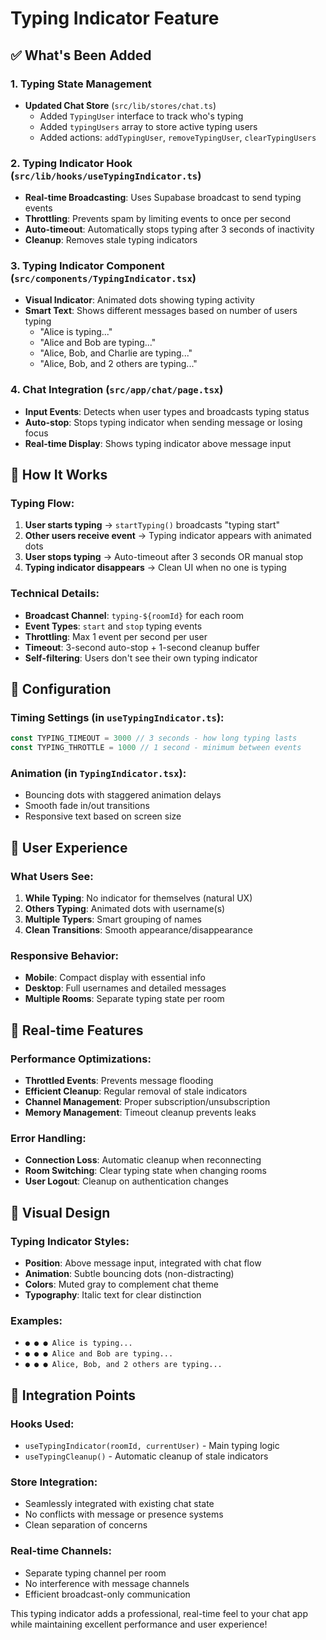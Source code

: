 # Typing Indicator Feature

## ✅ What's Been Added

### 1. **Typing State Management**
- **Updated Chat Store** (`src/lib/stores/chat.ts`)
  - Added `TypingUser` interface to track who's typing
  - Added `typingUsers` array to store active typing users
  - Added actions: `addTypingUser`, `removeTypingUser`, `clearTypingUsers`

### 2. **Typing Indicator Hook** (`src/lib/hooks/useTypingIndicator.ts`)
- **Real-time Broadcasting**: Uses Supabase broadcast to send typing events
- **Throttling**: Prevents spam by limiting events to once per second
- **Auto-timeout**: Automatically stops typing after 3 seconds of inactivity
- **Cleanup**: Removes stale typing indicators

### 3. **Typing Indicator Component** (`src/components/TypingIndicator.tsx`)
- **Visual Indicator**: Animated dots showing typing activity
- **Smart Text**: Shows different messages based on number of users typing
  - "Alice is typing..."
  - "Alice and Bob are typing..."
  - "Alice, Bob, and Charlie are typing..."
  - "Alice, Bob, and 2 others are typing..."

### 4. **Chat Integration** (`src/app/chat/page.tsx`)
- **Input Events**: Detects when user types and broadcasts typing status
- **Auto-stop**: Stops typing indicator when sending message or losing focus
- **Real-time Display**: Shows typing indicator above message input

## 🎯 How It Works

### **Typing Flow:**
1. **User starts typing** → `startTyping()` broadcasts "typing start"
2. **Other users receive event** → Typing indicator appears with animated dots
3. **User stops typing** → Auto-timeout after 3 seconds OR manual stop
4. **Typing indicator disappears** → Clean UI when no one is typing

### **Technical Details:**
- **Broadcast Channel**: `typing-${roomId}` for each room
- **Event Types**: `start` and `stop` typing events
- **Throttling**: Max 1 event per second per user
- **Timeout**: 3-second auto-stop + 1-second cleanup buffer
- **Self-filtering**: Users don't see their own typing indicator

## 🔧 Configuration

### **Timing Settings** (in `useTypingIndicator.ts`):
```typescript
const TYPING_TIMEOUT = 3000 // 3 seconds - how long typing lasts
const TYPING_THROTTLE = 1000 // 1 second - minimum between events
```

### **Animation** (in `TypingIndicator.tsx`):
- Bouncing dots with staggered animation delays
- Smooth fade in/out transitions
- Responsive text based on screen size

## 📱 User Experience

### **What Users See:**
1. **While Typing**: No indicator for themselves (natural UX)
2. **Others Typing**: Animated dots with username(s)
3. **Multiple Typers**: Smart grouping of names
4. **Clean Transitions**: Smooth appearance/disappearance

### **Responsive Behavior:**
- **Mobile**: Compact display with essential info
- **Desktop**: Full usernames and detailed messages
- **Multiple Rooms**: Separate typing state per room

## 🚀 Real-time Features

### **Performance Optimizations:**
- **Throttled Events**: Prevents message flooding
- **Efficient Cleanup**: Regular removal of stale indicators
- **Channel Management**: Proper subscription/unsubscription
- **Memory Management**: Timeout cleanup prevents leaks

### **Error Handling:**
- **Connection Loss**: Automatic cleanup when reconnecting
- **Room Switching**: Clear typing state when changing rooms
- **User Logout**: Cleanup on authentication changes

## 🎨 Visual Design

### **Typing Indicator Styles:**
- **Position**: Above message input, integrated with chat flow
- **Animation**: Subtle bouncing dots (non-distracting)
- **Colors**: Muted gray to complement chat theme
- **Typography**: Italic text for clear distinction

### **Examples:**
- `● ● ● Alice is typing...`
- `● ● ● Alice and Bob are typing...`
- `● ● ● Alice, Bob, and 2 others are typing...`

## 🔄 Integration Points

### **Hooks Used:**
- `useTypingIndicator(roomId, currentUser)` - Main typing logic
- `useTypingCleanup()` - Automatic cleanup of stale indicators

### **Store Integration:**
- Seamlessly integrated with existing chat state
- No conflicts with message or presence systems
- Clean separation of concerns

### **Real-time Channels:**
- Separate typing channel per room
- No interference with message channels
- Efficient broadcast-only communication

This typing indicator adds a professional, real-time feel to your chat app while maintaining excellent performance and user experience!